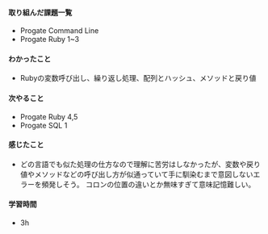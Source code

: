 #### 取り組んだ課題一覧
- Progate Command Line
- Progate Ruby 1~3

#### わかったこと
- Rubyの変数呼び出し、繰り返し処理、配列とハッシュ、メソッドと戻り値

#### 次やること
- Progate Ruby 4,5
- Progate SQL 1

#### 感じたこと
- どの言語でも似た処理の仕方なので理解に苦労はしなかったが、変数や戻り値やメソッドなどの呼び出し方が似通っていて手に馴染むまで意図しないエラーを頻発しそう。
  コロンの位置の違いとか無味すぎて意味記憶難しい。

#### 学習時間
- 3h
